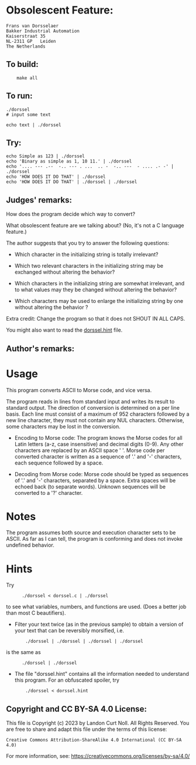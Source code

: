 # Obsolescent Feature:

    Frans van Dorsselaer
    Bakker Industrial Automation
    Kaiserstraat 35
    NL-2311 GP   Leiden
    The Netherlands

## To build:

        make all

## To run:

	./dorssel
	# input some text

	echo text | ./dorssel

## Try:

	echo Simple as 123 | ./dorssel
	echo 'Binary as simple as 1, 10 11.' | ./dorssel
	echo '.... --- .--  -.. --- . ...  .. -  -.. ---  - .... .- -' | ./dorssel
	echo 'HOW DOES IT DO THAT' | ./dorssel
	echo 'HOW DOES IT DO THAT' | ./dorssel | ./dorssel

## Judges' remarks:

How does the program decide which way to convert?

What obsolescent feature are we talking about?  (No, it's not a
C language feature.)

The author suggests that you try to answer the following questions:

- Which character in the initializing string is totally irrelevant?

- Which two relevant characters in the initializing string may be exchanged
without altering the behavior?

- Which characters in the initializing string are somewhat irrelevant, and to
what values may they be changed without altering the behavior?

- Which characters may be used to enlarge the initializing string by one without
altering the behavior ?


Extra credit: Change the program so that it does not SHOUT IN ALL CAPS.

You might also want to read the [dorssel.hint](dorssel.hint) file.

## Author's remarks:

Usage
=====

This program converts ASCII to Morse code, and vice versa.

The program reads in lines from standard input and writes its result to
standard output.  The direction of conversion is determined on a per
line basis.  Each line must consist of a maximum of 952 characters
followed by a new line character, they must not contain any NUL
characters.  Otherwise, some characters may be lost in the conversion.

- Encoding to Morse code: The program knows the Morse codes for all Latin
letters (a-z, case insensitive) and decimal digits (0-9).  Any other characters
are replaced by an ASCII space ' '.  Morse code per converted character is
written as a sequence of '.' and '-' characters, each sequence followed by a
space.

- Decoding from Morse code: Morse code should be typed as sequences of '.' and
'-' characters, separated by a space.  Extra spaces will be echoed back (to
separate words).  Unknown sequences will be converted to a '?' character.

Notes
=====

The program assumes both source and execution character sets to be
ASCII.  As far as I can tell, the program is conforming and does not
invoke undefined behavior.

Hints
=====

Try

          ./dorssel < dorssel.c | ./dorssel

to see what variables, numbers, and functions are used.  (Does a
better job than most C beautifiers).

- Filter your text twice (as in the previous sample) to obtain a version of your
text that can be reversibly morsified, i.e.

          ./dorssel | ./dorssel | ./dorssel | ./dorssel

is the same as

          ./dorssel | ./dorssel

- The file "dorssel.hint" contains all the information needed to understand this
program.  For an obfuscated spoiler, try

          ./dorssel < dorssel.hint 

## Copyright and CC BY-SA 4.0 License:

This file is Copyright (c) 2023 by Landon Curt Noll.  All Rights Reserved.
You are free to share and adapt this file under the terms of this license:

    Creative Commons Attribution-ShareAlike 4.0 International (CC BY-SA 4.0)

For more information, see: https://creativecommons.org/licenses/by-sa/4.0/
